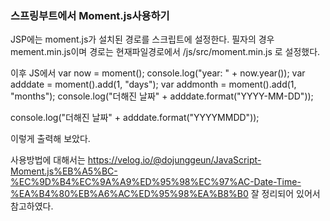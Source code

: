### 스프링부트에서 Moment.js사용하기

JSP에는 moment.js가 설치된 경로를 스크립트에 설정한다.
필자의 경우 mement.min.js이며 경로는 현재파일경로에서 /js/src/moment.min.js 로 설정했다.

이후 JS에서 var now = moment();
console.log("year: " + now.year());
var adddate = moment().add(1, "days");
var addmonth = moment().add(1, "months");
console.log("더해진 날짜" + adddate.format("YYYY-MM-DD"));

console.log("더해진 날짜" + adddate.format("YYYYMMDD"));

이렇게 출력해 보았다.

사용방법에 대해서는 https://velog.io/@dojunggeun/JavaScript-Moment.js%EB%A5%BC-%EC%9D%B4%EC%9A%A9%ED%95%98%EC%97%AC-Date-Time-%EA%B4%80%EB%A6%AC%ED%95%98%EA%B8%B0 
잘 정리되어 있어서 참고하였다.
